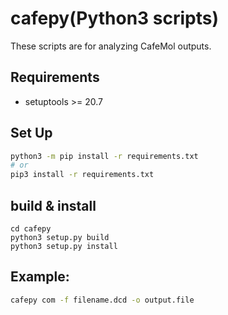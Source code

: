 # cafepy(Python3 scripts)
These scripts are for analyzing CafeMol outputs.

## Requirements
- setuptools >= 20.7

## Set Up
```bash
python3 -m pip install -r requirements.txt
# or
pip3 install -r requirements.txt
```
## build & install
```
cd cafepy
python3 setup.py build
python3 setup.py install
```

## Example:
```bash
cafepy com -f filename.dcd -o output.file

```